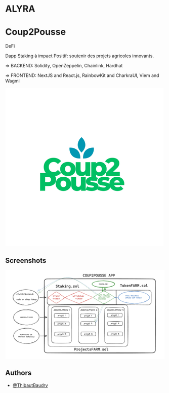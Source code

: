 # ALYRA
# Coup2Pousse 

DeFi 

Dapp Staking à impact Positif: soutenir des projets agricoles innovants.

=> BACKEND: Solidity, OpenZeppelin, Chainlink, Hardhat

=> FRONTEND: NextJS and React.js, RainbowKit and CharkraUI, Viem and Wagmi


![Logo](https://github.com/ThibautBaudry/Coup2Pousse/blob/main/Coup2Pousse.png)

## Screenshots

![App Screenshot](https://github.com/ThibautBaudry/Coup2Pousse/blob/main/App.png)

## Authors

- [@ThibautBaudry](https://github.com/ThibautBaudry/)









